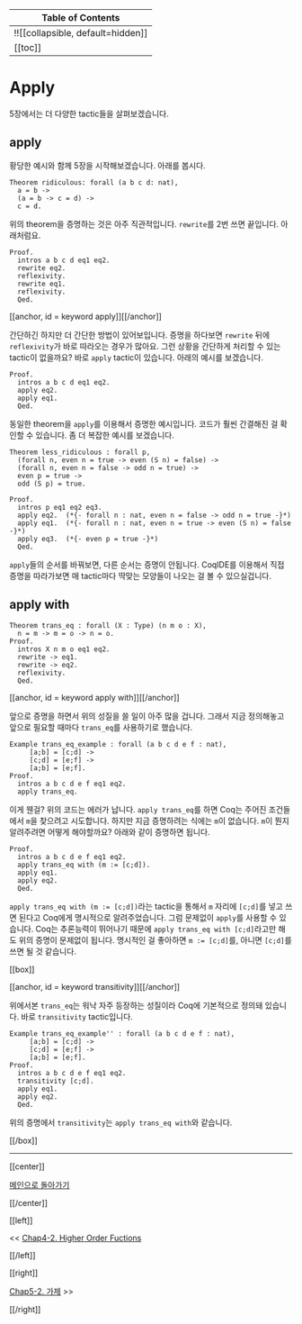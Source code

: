 | Table of Contents |
|-------------------|
|!![[collapsible, default=hidden]]  |
|[[toc]]|

# Apply

5장에서는 더 다양한 tactic들을 살펴보겠습니다.

## apply

황당한 예시와 함께 5장을 시작해보겠습니다. 아래를 봅시다.

```haskell, line_num
Theorem ridiculous: forall (a b c d: nat),
  a = b ->
  (a = b -> c = d) ->
  c = d.
```

위의 theorem을 증명하는 것은 아주 직관적입니다. `rewrite`를 2번 쓰면 끝입니다. 아래처럼요.

```haskell, line_num
Proof.
  intros a b c d eq1 eq2.
  rewrite eq2.
  reflexivity.
  rewrite eq1.
  reflexivity.
  Qed.
```

[[anchor, id = keyword apply]][[/anchor]]

간단하긴 하지만 더 간단한 방법이 있어보입니다. 증명을 하다보면 `rewrite` 뒤에 `reflexivity`가 바로 따라오는 경우가 많아요. 그런 상황을 간단하게 처리할 수 있는 tactic이 없을까요? 바로 `apply` tactic이 있습니다. 아래의 예시를 보겠습니다.

```haskell, line_num
Proof.
  intros a b c d eq1 eq2.
  apply eq2.
  apply eq1.
  Qed.
```

동일한 theorem을 `apply`를 이용해서 증명한 예시입니다. 코드가 훨씬 간결해진 걸 확인할 수 있습니다. 좀 더 복잡한 예시를 보겠습니다.

```haskell, line_num
Theorem less_ridiculous : forall p,
  (forall n, even n = true -> even (S n) = false) ->
  (forall n, even n = false -> odd n = true) ->
  even p = true ->
  odd (S p) = true.

Proof.
  intros p eq1 eq2 eq3.
  apply eq2.  (*{- forall n : nat, even n = false -> odd n = true -}*)
  apply eq1.  (*{- forall n : nat, even n = true -> even (S n) = false -}*)
  apply eq3.  (*{- even p = true -}*)
  Qed.
```

`apply`들의 순서를 바꿔보면, 다른 순서는 증명이 안됩니다. CoqIDE를 이용해서 직접 증명을 따라가보면 매 tactic마다 딱맞는 모양들이 나오는 걸 볼 수 있으실겁니다.

## apply with

```haskell, line_num
Theorem trans_eq : forall (X : Type) (n m o : X),
  n = m -> m = o -> n = o.
Proof.
  intros X n m o eq1 eq2.
  rewrite -> eq1.
  rewrite -> eq2.
  reflexivity.
  Qed.
```

[[anchor, id = keyword apply with]][[/anchor]]

앞으로 증명을 하면서 위의 성질을 쓸 일이 아주 많을 겁니다. 그래서 지금 정의해놓고 앞으로 필요할 때마다 `trans_eq`를 사용하기로 했습니다.

```haskell, line_num
Example trans_eq_example : forall (a b c d e f : nat),
     [a;b] = [c;d] ->
     [c;d] = [e;f] ->
     [a;b] = [e;f].
Proof.
  intros a b c d e f eq1 eq2.
  apply trans_eq.
```

이게 웬걸? 위의 코드는 에러가 납니다. `apply trans_eq`를 하면 Coq는 주어진 조건들에서 `m`을 찾으려고 시도합니다. 하지만 지금 증명하려는 식에는 `m`이 없습니다. `m`이 뭔지 알려주려면 어떻게 해야할까요? 아래와 같이 증명하면 됩니다.

```haskell, line_num
Proof.
  intros a b c d e f eq1 eq2.
  apply trans_eq with (m := [c;d]).
  apply eq1.
  apply eq2.
  Qed.
```

`apply trans_eq with (m := [c;d])`라는 tactic을 통해서 `m` 자리에 `[c;d]`를 넣고 쓰면 된다고 Coq에게 명시적으로 알려주었습니다. 그럼 문제없이 `apply`를 사용할 수 있습니다. Coq는 추론능력이 뛰어나기 때문에 `apply trans_eq with [c;d]`라고만 해도 위의 증명이 문제없이 됩니다. 명시적인 걸 좋아하면 `m := [c;d]`를, 아니면 `[c;d]`를 쓰면 될 것 같습니다.

[[box]]

[[anchor, id = keyword transitivity]][[/anchor]]

위에서본 `trans_eq`는 워낙 자주 등장하는 성질이라 Coq에 기본적으로 정의돼 있습니다. 바로 `transitivity` tactic입니다.

```
Example trans_eq_example'' : forall (a b c d e f : nat),
     [a;b] = [c;d] ->
     [c;d] = [e;f] ->
     [a;b] = [e;f].
Proof.
  intros a b c d e f eq1 eq2.
  transitivity [c;d].
  apply eq1.
  apply eq2.
  Qed.
```

위의 증명에서 `transitivity`는 `apply trans_eq with`와 같습니다.

[[/box]]

---

[[center]]

[메인으로 돌아가기](index.html)

[[/center]]

[[left]]

<< [Chap4-2. Higher Order Fuctions](Chap4-2.html)

[[/left]]

[[right]]

[Chap5-2. 가제](Chap5-2.html) >>

[[/right]]